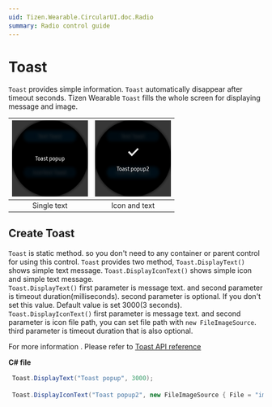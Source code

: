 ```yaml
---
uid: Tizen.Wearable.CircularUI.doc.Radio
summary: Radio control guide
---
```


# Toast
`Toast` provides simple information. `Toast` automatically disappear after timeout seconds.
Tizen Wearable `Toast` fills the whole screen for displaying message and image.

|![toast1](data/toast1.png)|![toast2](data/toast2.png)|
|:---------:|:-----------:|
|Single text|Icon and text|


## Create Toast
`Toast` is static method. so you don't need to any container or parent control for using this control.
`Toast` provides two method, `Toast.DisplayText()` shows simple text message. `Toast.DisplayIconText()` shows simple icon and simple text message.\
`Toast.DisplayText()` first parameter is message text. and second parameter is timeout duration(milliseconds). second parameter is optional. If you don't set this value. Default value is set 3000(3 seconds).\
`Toast.DisplayIconText()` first parameter is message text. and second parameter is icon file path, you can set file path with `new FileImageSource`. third parameter is timeout duration that is also optional.

For more information . Please refer to [Toast  API reference](https://samsung.github.io/Tizen.CircularUI/api/Tizen.Wearable.CircularUI.Forms.Toast.html)

**C# file**
```cs
 Toast.DisplayText("Toast popup", 3000);

 Toast.DisplayIconText("Toast popup2", new FileImageSource { File = "image/tw_ic_popup_btn_check.png" }, 2000);
```
